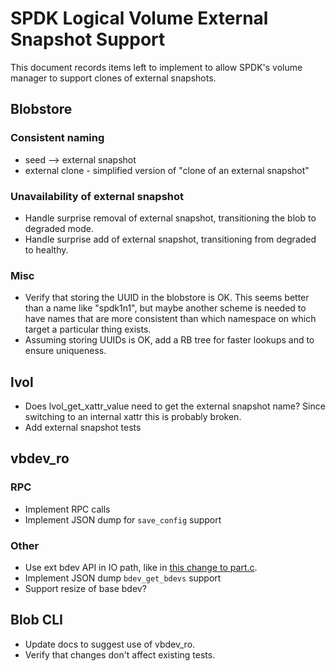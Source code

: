 # SPDK Logical Volume External Snapshot Support

This document records items left to implement to allow SPDK's volume manager to
support clones of external snapshots.

## Blobstore

### Consistent naming

- seed --> external snapshot
- external clone - simplified version of "clone of an external snapshot"

### Unavailability of external snapshot

- Handle surprise removal of external snapshot, transitioning the blob to
  degraded mode.
- Handle surprise add of external snapshot, transitioning from degraded to
  healthy.

### Misc

- Verify that storing the UUID in the blobstore is OK.  This seems better than
  a name like "spdk1n1", but maybe another scheme is needed to have names that
  are more consistent than which namespace on which target a particular thing
  exists.
- Assuming storing UUIDs is OK, add a RB tree for faster lookups and to ensure
  uniqueness.

## lvol

- Does lvol_get_xattr_value need to get the external snapshot name?  Since
  switching to an internal xattr this is probably broken.
- Add external snapshot tests

## vbdev_ro

### RPC

- Implement RPC calls
- Implement JSON dump for `save_config` support

### Other

- Use ext bdev API in IO path, like in [this change to
  part.c](https://review.spdk.io/gerrit/c/spdk/spdk/+/11048/1/lib/bdev/part.c).
- Implement JSON dump `bdev_get_bdevs` support
- Support resize of base bdev?

## Blob CLI

- Update docs to suggest use of vbdev_ro.
- Verify that changes don't affect existing tests.
